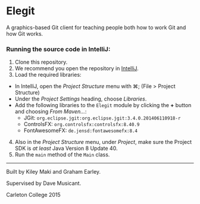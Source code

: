 # Elegit
A graphics-based Git client for teaching people both how to work Git and how Git works.

### Running the source code in IntelliJ:
1. Clone this repository.
2. We recommend you open the repository in [IntelliJ](https://www.jetbrains.com/idea/).
3. Load the required libraries:
 - In IntelliJ, open the *Project Structure* menu with ⌘; (File > Project Structure)
 - Under the *Project Settings* heading, choose *Libraries*.
 - Add the following libraries to the `Elegit` module by clicking the **+** button and choosing *From Maven...*:
     - JGit: `org.eclipse.jgit:org.eclipse.jgit:3.4.0.201406110918-r`
     - ControlsFX: `org.controlsfx:controlsfx:8.40.9`
     - FontAwesomeFX: `de.jensd:fontawesomefx:8.4`
4. Also in the *Project Structure* menu, under *Project*, make sure the Project SDK is *at least* Java Version 8 Update 40.
5. Run the `main` method of the `Main` class.

***

Built by Kiley Maki and Graham Earley.

Supervised by Dave Musicant.

Carleton College 2015
